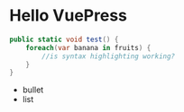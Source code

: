 # Hello VuePress

```csharp
public static void test() {
    foreach(var banana in fruits) {
        //is syntax highlighting working?
    }
}
```

* bullet
* list